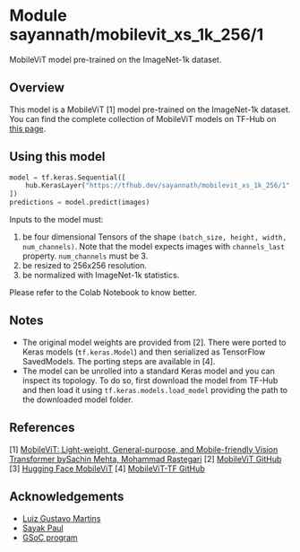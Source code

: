 # Module sayannath/mobilevit_xs_1k_256/1

MobileViT model pre-trained on the ImageNet-1k dataset.

<!-- asset-path: https://presence-bucket.s3.amazonaws.com/test/mobilevit_xs_1k_256.tar.gz  -->
<!-- task: image-classification -->
<!-- network-architecture: mobilevit -->
<!-- format: saved_model_2 -->
<!-- fine-tunable: true -->
<!-- license: apache-2.0 -->
<!-- colab: https://colab.research.google.com/github/sayannath/MobileViT-TF/blob/main/notebooks/classification.ipynb -->

## Overview

This model is a MobileViT [1] model pre-trained on the ImageNet-1k dataset. You can find the complete
collection of MobileViT models on TF-Hub on [this page](https://tfhub.dev/sayannath/collections/mobilevit/1).

## Using this model

```py
model = tf.keras.Sequential([
    hub.KerasLayer("https://tfhub.dev/sayannath/mobilevit_xs_1k_256/1", trainable=False)
])
predictions = model.predict(images)
```

Inputs to the model must:

1. be four dimensional Tensors of the shape `(batch_size, height, width, num_channels)`. Note
that the model expects images with  `channels_last`  property. `num_channels` must be 3. 
2. be resized to 256x256 resolution.
3. be normalized with ImageNet-1k statistics.

Please refer to the Colab Notebook to know better.

## Notes

* The original model weights are provided from [2]. There were ported to Keras models
(`tf.keras.Model`) and then serialized as TensorFlow SavedModels. The porting
steps are available in [4].
* The model can be unrolled into a standard Keras model and you can inspect its topology.
To do so, first download the model from TF-Hub and then load it using `tf.keras.models.load_model`
providing the path to the downloaded model folder.

## References

[1] [MobileViT: Light-weight, General-purpose, and Mobile-friendly Vision Transformer bySachin Mehta, Mohammad Rastegari](https://arxiv.org/abs/2110.02178)
[2] [MobileViT GitHub](https://github.com/apple/ml-cvnets)
[3] [Hugging Face MobileViT](https://huggingface.co/docs/transformers/v4.22.2/en/model_doc/mobilevit#mobilevit)
[4] [MobileViT-TF GitHub](https://github.com/sayannath/MobileViT-GSoC)

## Acknowledgements

* [Luiz Gustavo Martins](https://twitter.com/gusthema)
* [Sayak Paul](https://github.com/RisingSayak) 
* [GSoC program](https://summerofcode.withgoogle.com)